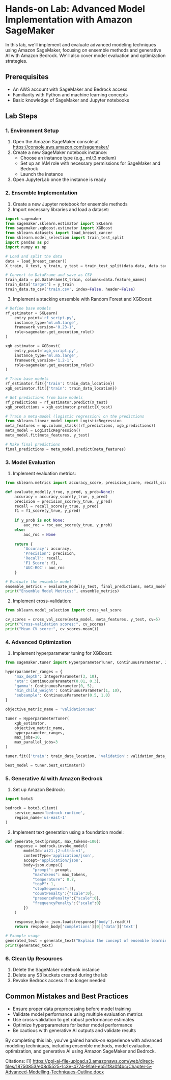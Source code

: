 # Hands-on Lab: Advanced Model Implementation with Amazon SageMaker

In this lab, we'll implement and evaluate advanced modeling techniques using Amazon SageMaker, focusing on ensemble methods and generative AI with Amazon Bedrock. We'll also cover model evaluation and optimization strategies.

## Prerequisites

- An AWS account with SageMaker and Bedrock access
- Familiarity with Python and machine learning concepts
- Basic knowledge of SageMaker and Jupyter notebooks

## Lab Steps

### 1. Environment Setup

1. Open the Amazon SageMaker console at https://console.aws.amazon.com/sagemaker/
2. Create a new SageMaker notebook instance:
   - Choose an instance type (e.g., ml.t3.medium)
   - Set up an IAM role with necessary permissions for SageMaker and Bedrock
   - Launch the instance
3. Open JupyterLab once the instance is ready

### 2. Ensemble Implementation

1. Create a new Jupyter notebook for ensemble methods
2. Import necessary libraries and load a dataset:

```python
import sagemaker
from sagemaker.sklearn.estimator import SKLearn
from sagemaker.xgboost.estimator import XGBoost
from sklearn.datasets import load_breast_cancer
from sklearn.model_selection import train_test_split
import pandas as pd
import numpy as np

# Load and split the data
data = load_breast_cancer()
X_train, X_test, y_train, y_test = train_test_split(data.data, data.target, test_size=0.2)

# Convert to DataFrame and save as CSV
train_data = pd.DataFrame(X_train, columns=data.feature_names)
train_data['target'] = y_train
train_data.to_csv('train.csv', index=False, header=False)
```

3. Implement a stacking ensemble with Random Forest and XGBoost:

```python
# Define base models
rf_estimator = SKLearn(
    entry_point='rf_script.py',
    instance_type='ml.m5.large',
    framework_version='0.23-1',
    role=sagemaker.get_execution_role()
)

xgb_estimator = XGBoost(
    entry_point='xgb_script.py',
    instance_type='ml.m5.large',
    framework_version='1.2-1',
    role=sagemaker.get_execution_role()
)

# Train base models
rf_estimator.fit({'train': train_data_location})
xgb_estimator.fit({'train': train_data_location})

# Get predictions from base models
rf_predictions = rf_estimator.predict(X_test)
xgb_predictions = xgb_estimator.predict(X_test)

# Train a meta-model (logistic regression) on the predictions
from sklearn.linear_model import LogisticRegression
meta_features = np.column_stack((rf_predictions, xgb_predictions))
meta_model = LogisticRegression()
meta_model.fit(meta_features, y_test)

# Make final predictions
final_predictions = meta_model.predict(meta_features)
```

### 3. Model Evaluation

1. Implement evaluation metrics:

```python
from sklearn.metrics import accuracy_score, precision_score, recall_score, f1_score, roc_auc_score

def evaluate_model(y_true, y_pred, y_prob=None):
    accuracy = accuracy_score(y_true, y_pred)
    precision = precision_score(y_true, y_pred)
    recall = recall_score(y_true, y_pred)
    f1 = f1_score(y_true, y_pred)
    
    if y_prob is not None:
        auc_roc = roc_auc_score(y_true, y_prob)
    else:
        auc_roc = None
    
    return {
        'Accuracy': accuracy,
        'Precision': precision,
        'Recall': recall,
        'F1 Score': f1,
        'AUC-ROC': auc_roc
    }

# Evaluate the ensemble model
ensemble_metrics = evaluate_model(y_test, final_predictions, meta_model.predict_proba(meta_features)[:, 1])
print("Ensemble Model Metrics:", ensemble_metrics)
```

2. Implement cross-validation:

```python
from sklearn.model_selection import cross_val_score

cv_scores = cross_val_score(meta_model, meta_features, y_test, cv=5)
print("Cross-validation scores:", cv_scores)
print("Mean CV score:", cv_scores.mean())
```

### 4. Advanced Optimization

1. Implement hyperparameter tuning for XGBoost:

```python
from sagemaker.tuner import HyperparameterTuner, ContinuousParameter, IntegerParameter

hyperparameter_ranges = {
    'max_depth': IntegerParameter(3, 10),
    'eta': ContinuousParameter(0.01, 0.3),
    'gamma': ContinuousParameter(0, 5),
    'min_child_weight': ContinuousParameter(1, 10),
    'subsample': ContinuousParameter(0.5, 1.0)
}

objective_metric_name = 'validation:auc'

tuner = HyperparameterTuner(
    xgb_estimator,
    objective_metric_name,
    hyperparameter_ranges,
    max_jobs=10,
    max_parallel_jobs=3
)

tuner.fit({'train': train_data_location, 'validation': validation_data_location})

best_model = tuner.best_estimator()
```

### 5. Generative AI with Amazon Bedrock

1. Set up Amazon Bedrock:

```python
import boto3

bedrock = boto3.client(
    service_name='bedrock-runtime',
    region_name='us-east-1'
)
```

2. Implement text generation using a foundation model:

```python
def generate_text(prompt, max_tokens=100):
    response = bedrock.invoke_model(
        modelId='ai21.j2-ultra-v1',
        contentType='application/json',
        accept='application/json',
        body=json.dumps({
            "prompt": prompt,
            "maxTokens": max_tokens,
            "temperature": 0.7,
            "topP": 1,
            "stopSequences":[],
            "countPenalty":{"scale":0},
            "presencePenalty":{"scale":0},
            "frequencyPenalty":{"scale":0}
        })
    )
    
    response_body = json.loads(response['body'].read())
    return response_body['completions'][0]['data']['text']

# Example usage
generated_text = generate_text("Explain the concept of ensemble learning in machine learning:")
print(generated_text)
```

### 6. Clean Up Resources

1. Delete the SageMaker notebook instance
2. Delete any S3 buckets created during the lab
3. Revoke Bedrock access if no longer needed

## Common Mistakes and Best Practices

- Ensure proper data preprocessing before model training
- Validate model performance using multiple evaluation metrics
- Use cross-validation to get robust performance estimates
- Optimize hyperparameters for better model performance
- Be cautious with generative AI outputs and validate results

By completing this lab, you've gained hands-on experience with advanced modeling techniques, including ensemble methods, model evaluation, optimization, and generative AI using Amazon SageMaker and Bedrock.

Citations:
[1] https://ppl-ai-file-upload.s3.amazonaws.com/web/direct-files/18750853/e08d5525-1c3e-4774-91a6-eb51f8a0f4bc/Chapter-5-Advanced-Modelling-Techniques-Outline.docx